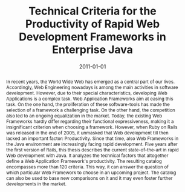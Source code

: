 ---
abstract: 'In recent years, the World Wide Web has emerged as a central part of our
  lives. Accordingly, Web Engineering nowadays is among the main activities in software
  development. However, due to their special characteristics, developing Web Applications
  is a complex task. Web Application Frameworks aim at easing this task. On the one
  hand, the proliferation of these software-tools has made the selection of a framework
  a challenging task. On the other hand, the competition also led to an ongoing equalization
  in the market. Today, the existing Web Frameworks hardly differ regarding their
  functional expressiveness, making it a insignificant criterion when choosing a framework.
  However, when Ruby on Rails was released in the end of 2005, it unmasked that Web
  development till then lacked an important factor: Productivity. Since that time,
  also Web Frameworks in the Java environment are increasingly facing rapid development.
  Five years after the first version of Rails, this thesis describes the current state-of-the-art
  in rapid Web development with Java. It analyzes the technical factors that altogether
  define a Web Application Framework''s productivity. The resulting catalog encompasses
  more than 120 criteria. This way, it can answer the question of which particular
  Web Framework to choose in an upcoming project. The catalog can also be used to
  base new comparisons on it and it may even foster further developments in the market.'
authors:
- Christian Thomas
date: '2011-01-01'
featured: false
links:
- name: Publik
  url: https://publik.tuwien.ac.at/showentry.php?ID=206004&lang=1
publication_types:
- '7'
publishDate: '2011-01-01'
title: Technical Criteria for the Productivity of Rapid Web Development Frameworks
  in Enterprise Java
url_pdf: ''
---